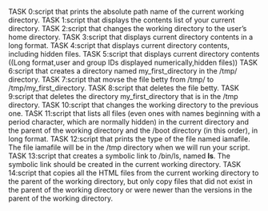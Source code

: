 TASK 0:script that prints the absolute path name of the current working directory.
TASK 1:script that displays the contents list of your current directory.
TASK 2:script that changes the working directory to the user’s home directory.
TASK 3:script that displays current directory contents in a long format.
TASK 4:script that displays current directory contents, including hidden files.
TASK 5:script that displays current directory contents ((Long format,user and group IDs displayed numerically,hidden files))
TASK 6:script that creates a directory named my_first_directory in the /tmp/ directory.
TASK 7:script that movse the file betty from /tmp/ to /tmp/my_first_directory.
TASK 8:script that deletes the file betty.
TASK 9:script that deletes the directory my_first_directory that is in the /tmp directory.
TASK 10:script that changes the working directory to the previous one.
TASK 11:script that lists all files (even ones with names beginning with a period character, which are normally hidden) in the current directory and the parent of the working directory and the /boot directory (in this order), in long format.
TASK 12:script that prints the type of the file named iamafile. The file iamafile will be in the /tmp directory when we will run your script.
TASK 13:script that creates a symbolic link to /bin/ls, named __ls__. The symbolic link should be created in the current working directory.
TASK 14:script that copies all the HTML files from the current working directory to the parent of the working directory, but only copy files that did not exist in the parent of the working directory or were newer than the versions in the parent of the working directory.
